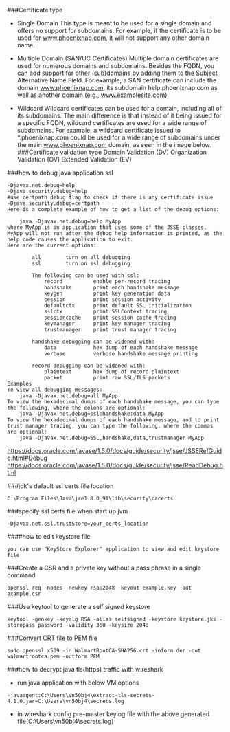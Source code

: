 ###Certificate type
- Single Domain
    This type is meant to be used for a single domain and offers no support for subdomains. For example, if the certificate is to be used for www.phoenixnap.com,
    it will not support any other domain name.

- Multiple Domain (SAN/UC Certificates)
    Multiple domain certificates are used for numerous domains and subdomains. Besides the FQDN, you can add support for other (sub)domains by adding them to the Subject Alternative Name Field.
    For example, a SAN certificate can include the domain www.phoenixnap.com, its subdomain help.phoenixnap.com as well as another domain (e.g., www.examplesite.com).
  
- Wildcard
    Wildcard certificates can be used for a domain, including all of its subdomains. The main difference is that instead of it being issued for a specific FQDN,
    wildcard certificates are used for a wide range of subdomains. For example, a wildcard certificate issued to *.phoenixnap.com could be used for a wide range of subdomains
    under the main www.phoenixnap.com domain, as seen in the image below.
###Certificate validation type
Domain Validation (DV)
Organization Validation (OV)
Extended Validation (EV)

###how to debug java application ssl
```
-Djavax.net.debug=help
-Djava.security.debug=help
#use certpath debug flag to check if there is any certificate issue
-Djava.security.debug=certpath
Here is a complete example of how to get a list of the debug options:

    java -Djavax.net.debug=help MyApp 
where MyApp is an application that uses some of the JSSE classes. MyApp will not run after the debug help information is printed, as the help code causes the application to exit.
Here are the current options:

        all        turn on all debugging
        ssl        turn on ssl debugging

        The following can be used with ssl:
            record          enable per-record tracing
            handshake       print each handshake message
            keygen          print key generation data
            session         print session activity
            defaultctx      print default SSL initialization
            sslctx          print SSLContext tracing
            sessioncache    print session cache tracing
            keymanager      print key manager tracing
            trustmanager    print trust manager tracing

        handshake debugging can be widened with:
            data            hex dump of each handshake message
            verbose         verbose handshake message printing

        record debugging can be widened with:
            plaintext       hex dump of record plaintext
            packet          print raw SSL/TLS packets
Examples
To view all debugging messages:
    java -Djavax.net.debug=all MyApp
To view the hexadecimal dumps of each handshake message, you can type the following, where the colons are optional:
    java -Djavax.net.debug=ssl:handshake:data MyApp
To view the hexadecimal dumps of each handshake message, and to print trust manager tracing, you can type the following, where the commas are optional:
    java -Djavax.net.debug=SSL,handshake,data,trustmanager MyApp
```
https://docs.oracle.com/javase/1.5.0/docs/guide/security/jsse/JSSERefGuide.html#Debug
https://docs.oracle.com/javase/1.5.0/docs/guide/security/jsse/ReadDebug.html

###jdk's default ssl certs file location
```
C:\Program Files\Java\jre1.8.0_91\lib\security\cacerts
```
###specify ssl certs file when start up jvm
```
-Djavax.net.ssl.trustStore=your_certs_location
```
####how to edit keystore file
```
you can use "KeyStore Explorer" application to view and edit keystore file
```
###Create a CSR and a private key without a pass phrase in a single command 

```
openssl req -nodes -newkey rsa:2048 -keyout example.key -out example.csr
```
###Use keytool to generate a self signed keystore
```
keytool -genkey -keyalg RSA -alias selfsigned -keystore keystore.jks -storepass password -validity 360 -keysize 2048
```

###Convert CRT file to PEM file
```
sudo openssl x509 -in WalmartRootCA-SHA256.crt -inform der -out walmartrootca.pem -outform PEM
```

###how to decrypt java tls(https) traffic with wireshark
- run java application with below VM options
```
-javaagent:C:\Users\vn50bj4\extract-tls-secrets-4.1.0.jar=C:\Users\vn50bj4\secrets.log
```
- in wireshark config pre-master keylog file with the above generated file(C:\Users\vn50bj4\secrets.log)
